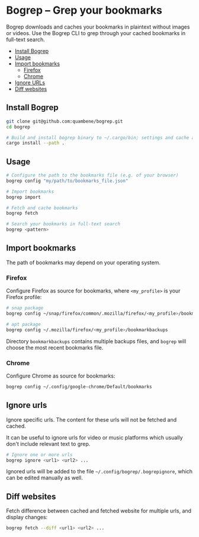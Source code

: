 # Bogrep – Grep your bookmarks

Bogrep downloads and caches your bookmarks in plaintext without images or
videos. Use the Bogrep CLI to grep through your cached bookmarks in full-text
search.

- [Install Bogrep](#install-bogrep)
- [Usage](#usage)
- [Import bookmarks](#import-bookmarks)
  - [Firefox](#firefox)
  - [Chrome](#chrome)
- [Ignore URLs](#ignore-urls)
- [Diff websites](#diff-websites)

## Install Bogrep

``` bash
git clone git@github.com:quambene/bogrep.git
cd bogrep

# Build and install bogrep binary to ~/.cargo/bin; settings and cache are installed to ~/.config/bogrep
cargo install --path .
```

## Usage

``` bash
# Configure the path to the bookmarks file (e.g. of your browser)
bogrep config "my/path/to/bookmarks_file.json"

# Import bookmarks
bogrep import

# Fetch and cache bookmarks
bogrep fetch

# Search your bookmarks in full-text search
bogrep <pattern>
```

## Import bookmarks

The path of bookmarks may depend on your operating system.

### Firefox

Configure Firefox as source for bookmarks, where `<my_profile>` is your Firefox profile:

``` bash
# snap package
bogrep config ~/snap/firefox/common/.mozilla/firefox/<my_profile>/bookmarkbackups

# apt package
bogrep config ~/.mozilla/firefox/<my_profile>/bookmarkbackups
```

Directory `bookmarkbackups` contains multiple backups files, and `bogrep` will
choose the most recent bookmarks file.

### Chrome

Configure Chrome as source for bookmarks:

``` bash
bogrep config ~/.config/google-chrome/Default/bookmarks
```

## Ignore urls

Ignore specific urls. The content for these urls will not be fetched and cached.

It can be useful to ignore urls for video or music platforms which
usually don't include relevant text to grep.

``` bash
# Ignore one or more urls
bogrep ignore <url1> <url2> ...
```

Ignored urls will be added to the file `~/.config/bogrep/.bogrepignore`, which
can be edited manually as well.

## Diff websites

Fetch difference between cached and fetched website for multiple urls, and display changes:

``` bash
bogrep fetch --diff <url1> <url2> ...
```
